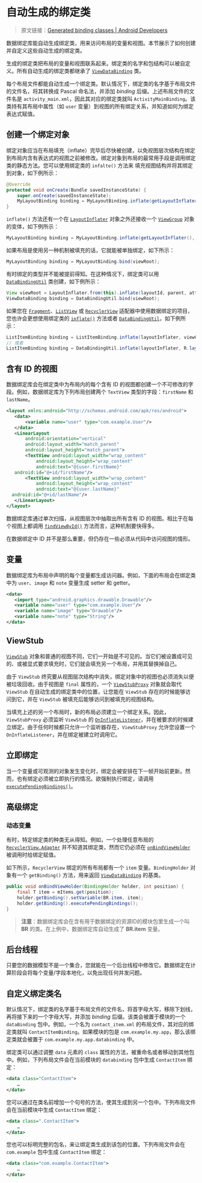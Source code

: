 # 自动生成的绑定类
> 原文链接：[Generated binding classes  |  Android Developers](https://developer.android.google.cn/topic/libraries/data-binding/generated-binding)

数据绑定库能自动生成绑定类，用来访问布局的变量和视图。本节展示了如何创建并自定义这些自动生成的绑定类。

生成的绑定类把布局的变量和视图联系起来。绑定类的名字和包结构可以被自定义。所有自动生成的绑定类都继承了 [`ViewDataBinding`](https://developer.android.com/reference/android/databinding/ViewDataBinding.html?hl=zh-cn) 类。

每个布局文件都能自动生成一个绑定类。默认情况下，绑定类的名字基于布局文件的文件名，将其转换成 Pascal 命名法，并添加 *binding* 后缀。上述布局文件的文件名是 `activity_main.xml`，因此其对应的绑定类就叫 `ActivityMainBinding`。该类持有其布局中属性（如 `user` 变量）到视图的所有绑定关系，并知道如何为绑定表达式赋值。

## 创建一个绑定对象

绑定对象应当在布局填充（inflate）完毕后尽快被创建，以免视图层次结构在绑定到布局内含有表达式的视图之前被修改。绑定对象到布局的最常用手段是调用绑定类的静态方法。您可以使用绑定类的 `infalte()` 方法来 填充视图结构并将其绑定到对象，如下例所示：

```java
@Override
protected void onCreate(Bundle savedInstanceState) {
    super.onCreate(savedInstanceState);
    MyLayoutBinding binding = MyLayoutBinding.inflate(getLayoutInflater());
}
```

`inflate()` 方法还有一个在 [`LayoutInflater`](https://developer.android.com/reference/android/view/LayoutInflater.html?hl=zh-cn) 对象之外还接收一个 [`ViewGroup`](https://developer.android.com/reference/android/view/ViewGroup.html?hl=zh-cn) 对象的变体，如下例所示：

```java
MyLayoutBinding binding = MyLayoutBinding.inflate(getLayoutInflater(), viewGroup, false);
```

如果布局是使用另一种机制被填充的话，它就能被单独绑定，如下所示：

```java
MyLayoutBinding binding = MyLayoutBinding.bind(viewRoot);
```

有时绑定的类型并不能被提前得知。在这种情况下，绑定类可以用 [`DataBindingUtil`](https://developer.android.com/reference/android/databinding/DataBindingUtil?hl=zh-cn) 类创建，如下例所示：

```java
View viewRoot = LayoutInflater.from(this).inflate(layoutId, parent, attachToParent);
ViewDataBinding binding = DataBindingUtil.bind(viewRoot);
```

如果您在 [`Fragment`](https://developer.android.com/reference/android/app/Fragment.html?hl=zh-cn)、[`ListView`](https://developer.android.com/reference/android/widget/ListView.html?hl=zh-cn) 或 [`RecyclerView`](https://developer.android.com/reference/android/support/v7/widget/RecyclerView.html?hl=zh-cn) 适配器中使用数据绑定的项目，您也许会更想使用绑定类的 [`inflate()`](https://developer.android.com/reference/android/databinding/DataBindingUtil.html?hl=zh-cn#inflate(android.view.LayoutInflater,%20int,%20android.view.ViewGroup,%20boolean,%20android.databinding.DataBindingComponent)) 方法或者 [`DataBindingUtil`](https://developer.android.com/reference/android/databinding/DataBindingUtil?hl=zh-cn)，如下例所示：

```java
ListItemBinding binding = ListItemBinding.inflate(layoutInflater, viewGroup, false);
// 或者
ListItemBinding binding = DataBindingUtil.inflate(layoutInflater, R.layout.list_item, viewGroup, false);
```

## 含有 ID 的视图

数据绑定库会在绑定类中为布局内的每个含有 ID 的视图都创建一个不可修改的字段。例如，数据绑定库为下列布局创建两个 `TextView` 类型的字段：`firstName` 和 `lastName`。

```xml
<layout xmlns:android="http://schemas.android.com/apk/res/android">
   <data>
       <variable name="user" type="com.example.User"/>
   </data>
   <LinearLayout
       android:orientation="vertical"
       android:layout_width="match_parent"
       android:layout_height="match_parent">
       <TextView android:layout_width="wrap_content"
           android:layout_height="wrap_content"
           android:text="@{user.firstName}"
   android:id="@+id/firstName"/>
       <TextView android:layout_width="wrap_content"
           android:layout_height="wrap_content"
           android:text="@{user.lastName}"
  android:id="@+id/lastName"/>
   </LinearLayout>
</layout>
```

数据绑定库通过单次扫描，从视图层次中抽取出所有含有 ID 的视图。相比于在每个视图上都调用 [`findViewById()`](https://developer.android.com/reference/android/app/Activity.html?hl=zh-cn#findViewById(int)) 方法而言，这种机制要快得多。

在数据绑定中 ID 并不是那么重要，但仍存在一些必须从代码中访问视图的情形。

## 变量 

数据绑定库为布局中声明的每个变量都生成访问器。例如，下面的布局会在绑定类中为 `user`、`image` 和 `note` 变量生成 setter 和 getter。

```xml
<data>
   <import type="android.graphics.drawable.Drawable"/>
   <variable name="user" type="com.example.User"/>
   <variable name="image" type="Drawable"/>
   <variable name="note" type="String"/>
</data>
```

## ViewStub

[`ViewStub`](https://developer.android.com/reference/android/view/ViewStub.html?hl=zh-cn) 对象和普通的视图不同，它们一开始是不可见的。当它们被设置成可见的、或被显式要求填充时，它们就会填充另一个布局，并用其替换掉自己。

由于 `ViewStub` 终究要从视图层次结构中消失，绑定对象中的视图也必须消失以便被垃圾回收。由于视图是 `final` 属性的，一个 [`ViewStubProxy`](https://developer.android.com/reference/android/databinding/ViewStubProxy.html?hl=zh-cn) 对象就会取代 `ViewStub` 在自动生成的绑定类中的位置，让您能在 `ViewStub` 存在的时候能够访问到它，并在 `ViewStub` 被填充后能够访问到被填充的视图结构。

当填充上述的另一个布局时，新的布局必须建立一个绑定关系。因此，`ViewStubProxy` 必须监听 `ViewStub` 的 [`OnInflateListener`](https://developer.android.com/reference/android/view/ViewStub.OnInflateListener.html?hl=zh-cn)，并在被要求的时候建立绑定。由于任何时候都只允许一个监听器存在，`ViewStubProxy` 允许您设置一个 `OnInflateListener`，并在绑定被建立时调用它。

## 立即绑定

当一个变量或可观测的对象发生变化时，绑定会被安排在下一帧开始前更新。然而，也有绑定必须被立即执行的情况。欲强制执行绑定，请调用 [`executePendingBindings()`](https://developer.android.com/reference/android/databinding/ViewDataBinding.html?hl=zh-cn#executePendingBindings())。

## 高级绑定

### 动态变量

有时，特定绑定类的种类无从得知。例如，一个处理任意布局的 [`RecyclerView.Adapter`](https://developer.android.com/reference/android/support/v7/widget/RecyclerView.Adapter.html?hl=zh-cn) 并不知道其绑定类，然而它仍必须在 [`onBindViewHolder`](https://developer.android.com/reference/android/support/v7/widget/RecyclerView.Adapter.html?hl=zh-cn#onBindViewHolder(VH,%20int)) 被调用时给绑定赋值。

如下所示，`RecyclerView` 绑定的所有布局都有一个 `item` 变量。`BindingHolder` 对象有一个 `getBinding()` 方法，用来返回 [`ViewDataBinding`](https://developer.android.com/reference/android/databinding/ViewDataBinding.html?hl=zh-cn) 的基类。

```java
public void onBindViewHolder(BindingHolder holder, int position) {
    final T item = mItems.get(position);
    holder.getBinding().setVariable(BR.item, item);
    holder.getBinding().executePendingBindings();
}
```

> **注意**：数据绑定库会在含有用于数据绑定的资源ID的模块包里生成一个叫 **BR** 的类。在上例中，数据绑定库自动生成了 **BR.item** 变量。


## 后台线程

只要您的数据模型不是一个集合，您就能在一个后台线程中修改它。数据绑定在计算阶段会将每个变量/字段本地化，以免出现任何并发问题。

## 自定义绑定类名

默认情况下，绑定类的名字基于布局文件的文件名，将首字母大写，移除下划线，再将接下来的一个字母大写，并添加 *binding* 后缀。该类会被置于模块的一个 `dataBinding` 包中。例如，一个名为 `contact_item.xml` 的布局文件，其对应的绑定类就叫 `ContactItemBinding`。如果模块的包是 `com.example.my.app`，那么该绑定类就会被置于 `com.example.my.app.databinding` 中。

绑定类可以通过调整 `data` 元素的 `class` 属性的方法，被重命名或者移动到其他包中。例如，下列布局文件会在当前模块的 `databinding` 包中生成 `ContactItem` 绑定：

```xml
<data class="ContactItem">
    …
</data>
```

您可以通过在类名前增加一个句号的方法，使其生成到另一个包中。下列布局文件会在当前模块中生成 `ContactItem` 绑定：

```xml
<data class=".ContactItem">
    …
</data>
```

您也可以标明完整的包名，来让绑定类生成到该包的位置。下列布局文件会在`com.example` 包中生成 `ContactItem` 绑定：

```xml
<data class="com.example.ContactItem">
    …
</data>
```

